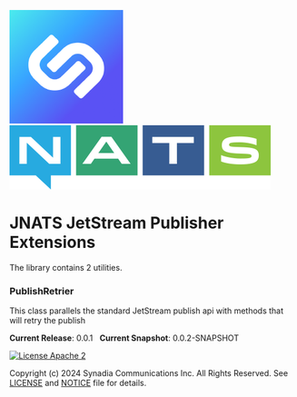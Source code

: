 ![Synadia](src/main/javadoc/images/synadia-logo.png) &nbsp;&nbsp;&nbsp;&nbsp; ![NATS](src/main/javadoc/images/large-logo.png)

# JNATS JetStream Publisher Extensions

The library contains 2 utilities.

### PublishRetrier

This class parallels the standard JetStream publish api with methods that will retry the publish

**Current Release**: 0.0.1 &nbsp; **Current Snapshot**: 0.0.2-SNAPSHOT

[![License Apache 2](https://img.shields.io/badge/License-Apache2-blue.svg)](https://www.apache.org/licenses/LICENSE-2.0)

Copyright (c) 2024 Synadia Communications Inc. All Rights Reserved.
See [LICENSE](LICENSE) and [NOTICE](NOTICE) file for details.
